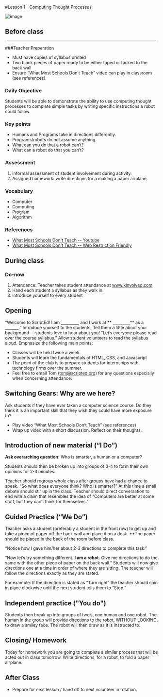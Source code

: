 #Lesson 1 - Computing Thought Processes

![image](http://i.imgur.com/n9QNhUG.png)

## Before class
---
###Teacher Preperation
* Must have copies of syllabus printed
* Two blank pieces of paper ready to be either taped or tacked to the back wall
* Ensure “What Most Schools Don’t Teach” video can play in classroom (see references).


### Daily Objective

Students will be able to demonstrate the ability to use computing thought processes to complete simple tasks by writing specific instructions a robot could follow.

### Key points

* Humans and Programs take in directions differently.
* Programs/robots do not assume anything.
* What can you do that a robot can’t?
* What can a robot do that you can’t?

### Assessment

1. Informal assessment of student involvement during activity.
2. Assigned homework: write directions for a making a paper airplane.


### Vocabulary

* Computer
* Computing
* Program
* Algorithm

### References

* [What Most Schools Don't Teach -- Youtube](https://www.youtube.com/watch?v=nKIu9yen5nc)
* [What Most Schools Don't Teach -- Web Restriction Friendly](https://www.dropbox.com/s/fdnfaia4zculthf/What%20Most%20Schools%20Don_t%20Teach.mp4)

## During class

### Do-now

1. Attendance: Teacher takes student attendance at www.kinvolved.com
2. Hand each student a syllabus as they walk in.
3. Introduce yourself to every student



## Opening

“Welcome to ScriptEd! I am **_________** and I work at ** _________** as a _______.” Introduce yourself to the students. Tell them a little about your background -- students love to hear about you! ”Let’s everyone please read over the course syllabus.” Allow student volunteers to read the syllabus aloud. Emphasize the following main points:

* Classes will be held twice a week.
* Students will learn the fundamentals of HTML, CSS, and Javascript
* The point of the club is to prepare students for internships with technology firms over the summer.
* Feel free to email Tom (tom@scripted.org) for any questions especially when concerning attendance. 

## Switching Gears: Why are we here?

Ask students if they have ever taken a computer science course. Do they think it is an important skill that they wish they could have more exposure to?  
* Play video “What Most Schools Don’t Teach” (see references)  
* Wrap up video with a short discussion. Reflect on their thoughts.

## Introduction of new material (“I Do”)

**Ask overarching question:** Who is smarter, a human or a computer?  

Students should then be broken up into groups of 3-4 to form their own opinions for 2-3 minutes.   


Teacher should regroup whole class after groups have had a chance to speak. “So what does everyone think? Who is smarter?” At this time a small debate should stir up in the class. Teacher should direct conversation to end with a claim that resembles the idea of “Computers are better at some stuff, but they can’t think for themselves.”


## Guided Practice (“We Do”)

Teacher asks a student (preferably a student in the front row) to get up and take a piece of paper off the back wall and place it on a desk. **The paper should be placed in the back of the room before class.

“Notice how I gave him/her about 2-3 directions to complete this task.” 

“Now let’s try something different. **I am a robot.** Give me directions to do the same with the other piece of paper on the back wall.” Students will now give directions one at a time in order of where they are sitting. The teacher will follow the directions exactly as they are stated.

For example: If the direction is stated as “Turn right” the teacher should spin in place clockwise until the next student tells them to “Stop.”

## Independent practice ("You do")

Students then break up into groups of two’s, one human and one robot. The human in the group will provide directions to the robot, WITHOUT LOOKING, to draw a smiley face. The robot will then draw as it is instructed to. 

## Closing/ Homework

Today for homework you are going to complete a similar process that will be acted out in class tomorrow. Write directions, for a robot, to fold a paper airplane.

## After Class

* Prepare for next lesson / hand off to next volunteer in rotation.
